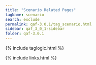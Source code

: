 ```yaml
---
title: "Scenario Related Pages"
tagName: scenario
search: exclude
permalink: qaf-3.0.1/tag_scenario.html
sidebar: qaf_3_0_1-sidebar
folder: qaf-3.0.1
---
```

{% include taglogic.html %}

{% include links.html %}
